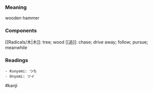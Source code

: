 ### Meaning

wooden hammer

### Components

[[Radicals/木|木]]: tree; wood [[追]]: chase; drive away; follow; pursue; meanwhile

### Readings

```
- Kunyomi: つち
- Onyomi: ツイ
```

#kanji